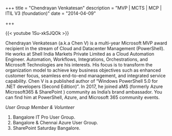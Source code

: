 +++
title = "Chendrayan Venkatesan"
description = "MVP | MCTS | MCP | ITIL V3 (foundation)"
date = "2014-04-09"

+++

{{< youtube 1Su-xkSJQOk >}}

Chendrayan Venkatesan (a.k.a Chen V) is a multi-year Microsoft MVP award recipient in the stream of Cloud and Datacenter Management (PowerShell). He works at Shell India Markets Private Limited as a Cloud Automation Engineer. Automation, Workflows, Integrations, Orchestrations, and Microsoft Technologies are his interests. His focus is to transform the organization model to achieve key business objectives such as enhanced customer focus, seamless end-to-end management, and integrated service capability. 
Chen V is a published author of “Windows PowerShell 5.0 for .NET developers (Second Edition)”. In 2017, he joined aMS (formerly Azure Microsoft365 & SharePoint ) community as India’s brand ambassador. You can find him at PowerShell, Azure, and Microsoft 365 community events.

*User Group Member & Volunteer*

1. Bangalore IT Pro User Group.
2. Bangalore & Chennai Azure User Group.
3. SharePoint Saturday Bangalore.

